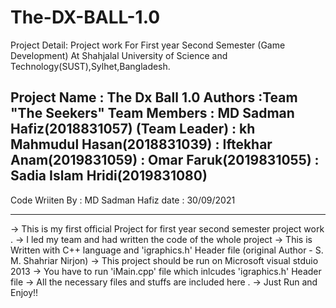 # The-DX-BALL-1.0
Project Detail:
Project work For First year Second Semester (Game Development) At Shahjalal University of Science and Technology(SUST),Sylhet,Bangladesh. 

Project Name : The Dx Ball 1.0
Authors      :Team  "The Seekers" 
Team Members : MD Sadman Hafiz(2018831057) (Team Leader)
	     : kh Mahmudul Hasan(2018831039)
             : Iftekhar Anam(2019831059)
             : Omar Faruk(2019831055)
	     : Sadia Islam Hridi(2019831080)
-----------------------------------------------------------------

Code Wriiten By : MD Sadman Hafiz
date            : 30/09/2021

------------------------------------------------------------------


-> This is my first official Project for first year second semester project work .
-> I led my team and had  written the code of the whole project
-> This is Written with C++ language and 'igraphics.h' Header file (original Author - S. M. Shahriar Nirjon)
-> This project should be run on Microsoft visual stduio 2013
-> You have to run 'iMain.cpp' file which inlcudes 'igraphics.h' Header file 
-> All the necessary files and stuffs are included here .
-> Just Run and  Enjoy!!
